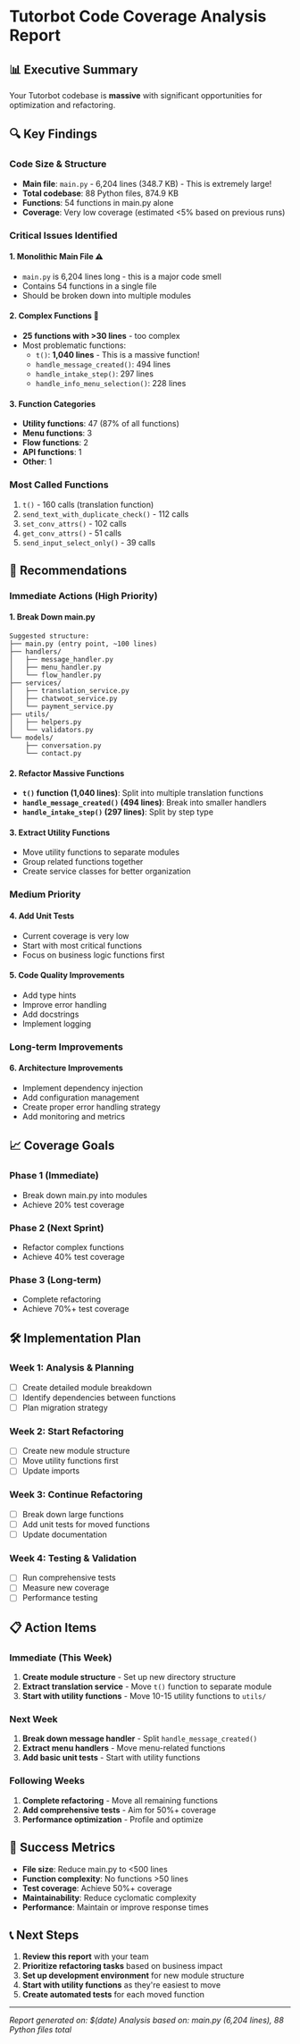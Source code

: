 # Tutorbot Code Coverage Analysis Report

## 📊 Executive Summary

Your Tutorbot codebase is **massive** with significant opportunities for optimization and refactoring.

## 🔍 Key Findings

### Code Size & Structure
- **Main file**: `main.py` - 6,204 lines (348.7 KB) - This is extremely large!
- **Total codebase**: 88 Python files, 874.9 KB
- **Functions**: 54 functions in main.py alone
- **Coverage**: Very low coverage (estimated <5% based on previous runs)

### Critical Issues Identified

#### 1. **Monolithic Main File** ⚠️
- `main.py` is 6,204 lines long - this is a major code smell
- Contains 54 functions in a single file
- Should be broken down into multiple modules

#### 2. **Complex Functions** 🚨
- **25 functions with >30 lines** - too complex
- Most problematic functions:
  - `t()`: **1,040 lines** - This is a massive function!
  - `handle_message_created()`: 494 lines
  - `handle_intake_step()`: 297 lines
  - `handle_info_menu_selection()`: 228 lines

#### 3. **Function Categories**
- **Utility functions**: 47 (87% of all functions)
- **Menu functions**: 3
- **Flow functions**: 2
- **API functions**: 1
- **Other**: 1

### Most Called Functions
1. `t()` - 160 calls (translation function)
2. `send_text_with_duplicate_check()` - 112 calls
3. `set_conv_attrs()` - 102 calls
4. `get_conv_attrs()` - 51 calls
5. `send_input_select_only()` - 39 calls

## 🎯 Recommendations

### Immediate Actions (High Priority)

#### 1. **Break Down main.py**
```
Suggested structure:
├── main.py (entry point, ~100 lines)
├── handlers/
│   ├── message_handler.py
│   ├── menu_handler.py
│   └── flow_handler.py
├── services/
│   ├── translation_service.py
│   ├── chatwoot_service.py
│   └── payment_service.py
├── utils/
│   ├── helpers.py
│   └── validators.py
└── models/
    ├── conversation.py
    └── contact.py
```

#### 2. **Refactor Massive Functions**
- **`t()` function (1,040 lines)**: Split into multiple translation functions
- **`handle_message_created()` (494 lines)**: Break into smaller handlers
- **`handle_intake_step()` (297 lines)**: Split by step type

#### 3. **Extract Utility Functions**
- Move utility functions to separate modules
- Group related functions together
- Create service classes for better organization

### Medium Priority

#### 4. **Add Unit Tests**
- Current coverage is very low
- Start with most critical functions
- Focus on business logic functions first

#### 5. **Code Quality Improvements**
- Add type hints
- Improve error handling
- Add docstrings
- Implement logging

### Long-term Improvements

#### 6. **Architecture Improvements**
- Implement dependency injection
- Add configuration management
- Create proper error handling strategy
- Add monitoring and metrics

## 📈 Coverage Goals

### Phase 1 (Immediate)
- Break down main.py into modules
- Achieve 20% test coverage

### Phase 2 (Next Sprint)
- Refactor complex functions
- Achieve 40% test coverage

### Phase 3 (Long-term)
- Complete refactoring
- Achieve 70%+ test coverage

## 🛠️ Implementation Plan

### Week 1: Analysis & Planning
- [ ] Create detailed module breakdown
- [ ] Identify dependencies between functions
- [ ] Plan migration strategy

### Week 2: Start Refactoring
- [ ] Create new module structure
- [ ] Move utility functions first
- [ ] Update imports

### Week 3: Continue Refactoring
- [ ] Break down large functions
- [ ] Add unit tests for moved functions
- [ ] Update documentation

### Week 4: Testing & Validation
- [ ] Run comprehensive tests
- [ ] Measure new coverage
- [ ] Performance testing

## 📋 Action Items

### Immediate (This Week)
1. **Create module structure** - Set up new directory structure
2. **Extract translation service** - Move `t()` function to separate module
3. **Start with utility functions** - Move 10-15 utility functions to `utils/`

### Next Week
1. **Break down message handler** - Split `handle_message_created()`
2. **Extract menu handlers** - Move menu-related functions
3. **Add basic unit tests** - Start with utility functions

### Following Weeks
1. **Complete refactoring** - Move all remaining functions
2. **Add comprehensive tests** - Aim for 50%+ coverage
3. **Performance optimization** - Profile and optimize

## 🎯 Success Metrics

- **File size**: Reduce main.py to <500 lines
- **Function complexity**: No functions >50 lines
- **Test coverage**: Achieve 50%+ coverage
- **Maintainability**: Reduce cyclomatic complexity
- **Performance**: Maintain or improve response times

## 📞 Next Steps

1. **Review this report** with your team
2. **Prioritize refactoring tasks** based on business impact
3. **Set up development environment** for new module structure
4. **Start with utility functions** as they're easiest to move
5. **Create automated tests** for each moved function

---

*Report generated on: $(date)*
*Analysis based on: main.py (6,204 lines), 88 Python files total*

